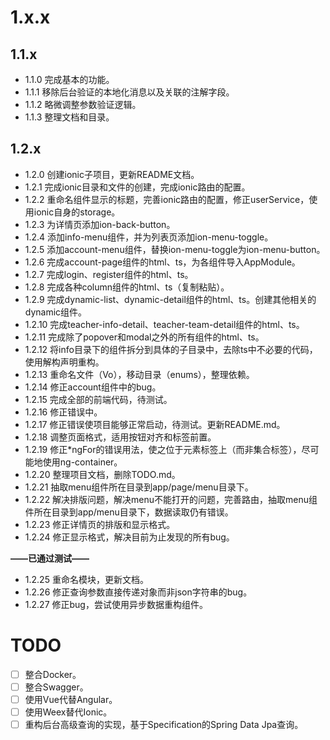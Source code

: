 # 1.x.x

## 1.1.x

* 1.1.0 完成基本的功能。
* 1.1.1 移除后台验证的本地化消息以及关联的注解字段。
* 1.1.2 略微调整参数验证逻辑。
* 1.1.3 整理文档和目录。

## 1.2.x

* 1.2.0 创建ionic子项目，更新README文档。
* 1.2.1 完成ionic目录和文件的创建，完成ionic路由的配置。
* 1.2.2 重命名组件显示的标题，完善ionic路由的配置，修正userService，使用ionic自身的storage。
* 1.2.3 为详情页添加ion-back-button。
* 1.2.4 添加info-menu组件，并为列表页添加ion-menu-toggle。
* 1.2.5 添加account-menu组件，替换ion-menu-toggle为ion-menu-button。
* 1.2.6 完成account-page组件的html、ts，为各组件导入AppModule。
* 1.2.7 完成login、register组件的html、ts。
* 1.2.8 完成各种column组件的html、ts（复制粘贴）。
* 1.2.9 完成dynamic-list、dynamic-detail组件的html、ts。创建其他相关的dynamic组件。
* 1.2.10 完成teacher-info-detail、teacher-team-detail组件的html、ts。
* 1.2.11 完成除了popover和modal之外的所有组件的html、ts。
* 1.2.12 将info目录下的组件拆分到具体的子目录中，去除ts中不必要的代码，使用解构声明重构。
* 1.2.13 重命名文件（Vo），移动目录（enums），整理依赖。
* 1.2.14 修正account组件中的bug。
* 1.2.15 完成全部的前端代码，待测试。
* 1.2.16 修正错误中。
* 1.2.17 修正错误使项目能够正常启动，待测试。更新README.md。 
* 1.2.18 调整页面格式，适用按钮对齐和标签前置。
* 1.2.19 修正*ngFor的错误用法，使之位于元素标签上（而非集合标签），尽可能地使用ng-container。
* 1.2.20 整理项目文档，删除TODO.md。
* 1.2.21 抽取menu组件所在目录到app/page/menu目录下。
* 1.2.22 解决排版问题，解决menu不能打开的问题，完善路由，抽取menu组件所在目录到app/menu目录下，数据读取仍有错误。
* 1.2.23 修正详情页的排版和显示格式。
* 1.2.24 修正显示格式，解决目前为止发现的所有bug。

**——已通过测试——**

* 1.2.25 重命名模块，更新文档。
* 1.2.26 修正查询参数直接传递对象而非json字符串的bug。
* 1.2.27 修正bug，尝试使用异步数据重构组件。 

# TODO

- [ ] 整合Docker。
- [ ] 整合Swagger。
- [ ] 使用Vue代替Angular。
- [ ] 使用Weex替代Ionic。
- [ ] 重构后台高级查询的实现，基于Specification的Spring Data Jpa查询。
